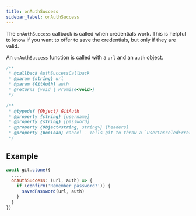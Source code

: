```yaml
---
title: onAuthSuccess
sidebar_label: onAuthSuccess
---
```


The `onAuthSuccess` callback is called when credentials work. This is helpful to know if you want to offer to save the credentials, but only if they are valid.

An `onAuthSuccess` function is called with a `url` and an `auth` object.

```js
/**
 * @callback AuthSuccessCallback
 * @param {string} url
 * @param {GitAuth} auth
 * @returns {void | Promise<void>}
 */

/**
 * @typedef {Object} GitAuth
 * @property {string} [username]
 * @property {string} [password]
 * @property {Object<string, string>} [headers]
 * @property {boolean} cancel - Tells git to throw a `UserCanceledError` (instead of an `HTTPError`).
 */
```

## Example

```js
await git.clone({
  ...,
  onAuthSuccess: (url, auth) => {
    if (confirm('Remember password?')) {
      savedPassword(url, auth)
    }
  }
})
```
